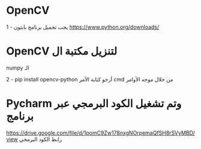 # OpenCV

1 - يجب تحميل برنامج بايثون 
https://www.python.org/downloads/

# OpenCV لتنزيل مكتبة ال
numpy الـ

2 - pip install opencv-python أرجو كتابة الأمر
cmd من خلال موجه الأوامر

# Pycharm وتم تشغيل الكود البرمجي عبر برنامج
https://drive.google.com/file/d/1pomC9Zw178nxgNOrpemaQfSH8rSVyMBD/view رابط الكود البرمجي
